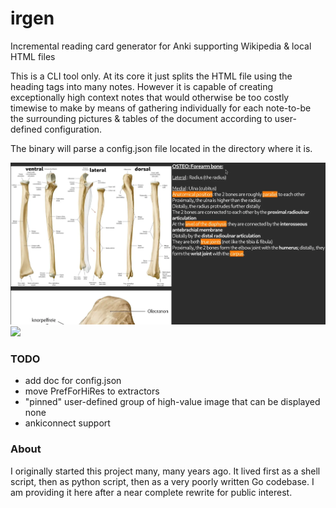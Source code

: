 # irgen
Incremental reading card generator for Anki supporting Wikipedia & local HTML files 

This is a CLI tool only. At its core it just splits the HTML file using the heading tags into many notes.
However it is capable of creating exceptionally high context notes that would otherwise be too costly timewise to make by means of gathering individually for each note-to-be the surrounding pictures & tables of the document according to user-defined configuration.

The binary will parse a config.json file located in the directory where it is.

<img src="https://github.com/tassa-yoniso-manasi-karoto/irgen/blob/main/demo/Osteo Forearm.webp">
<img src="https://github.com/tassa-yoniso-manasi-karoto/irgen/blob/main/demo/Wikipedia–Geography of Asia.webp">

### TODO
- add doc for config.json
- move PrefForHiRes to extractors
- "pinned" user-defined group of high-value image that can be displayed none
- ankiconnect support

### About
I originally started this project many, many years ago. It lived first as a shell script, then as python script, then as a very poorly written Go codebase. I am providing it here after a near complete rewrite for public interest.

